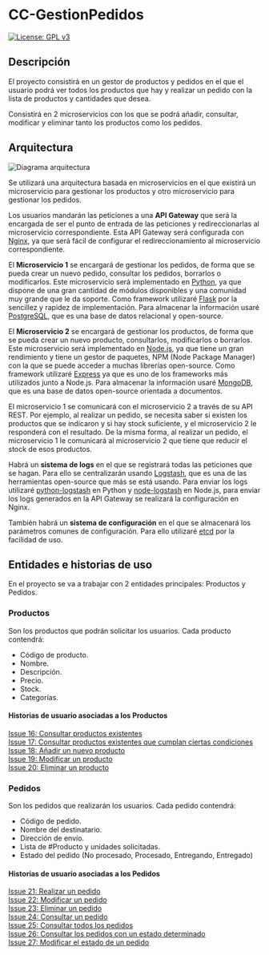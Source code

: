# CC-GestionPedidos

[![License: GPL v3](https://img.shields.io/badge/License-GPL%20v3-blue.svg)](https://www.gnu.org/licenses/gpl-3.0)

## Descripción

El proyecto consistirá en un gestor de productos y pedidos en el que el usuario podrá ver todos los productos que hay y realizar un pedido con la lista de productos y cantidades que desea.  

Consistirá en 2 microservicios con los que se podrá añadir, consultar, modificar y eliminar tanto los productos como los pedidos.

## Arquitectura

![Diagrama arquitectura](img/diagrama-arquitectura.png)  

Se utilizará una arquitectura basada en microservicios en el que existirá un microservicio para gestionar los productos y otro microservicio para gestionar los pedidos.  

Los usuarios mandarán las peticiones a una **API Gateway** que será la encargada de ser el punto de entrada de las peticiones y redireccionarlas al microservicio correspondiente. Esta API Gateway será configurada con [Nginx](https://www.nginx.com/), ya que será fácil de configurar el redireccionamiento al microservicio correspondiente.

El **Microservicio 1** se encargará de gestionar los pedidos, de forma que se pueda crear un nuevo pedido, consultar los pedidos, borrarlos o modificarlos. Este microservicio será implementado en [Python](https://www.python.org/), ya que dispone de una gran cantidad de módulos disponibles y una comunidad muy grande que le da soporte. Como framework utilizaré [Flask](https://www.palletsprojects.com/p/flask/) por la sencillez y rapidez de implementación. Para almacenar la información usaré [PostgreSQL](https://www.postgresql.org/), que es una base de datos relacional y open-source.  

El **Microservicio 2** se encargará de gestionar los productos, de forma que se pueda crear un nuevo producto, consultarlos, modificarlos o borrarlos. Este microservicio será implementado en [Node.js](https://nodejs.org/es/), ya que tiene un gran rendimiento y tiene un gestor de paquetes, NPM (Node Package Manager) con la que se puede acceder a muchas librerías open-source. Como framework utilizaré [Express](https://expressjs.com/es/) ya que es uno de los frameworks más utilizados junto a Node.js. Para almacenar la información usaré [MongoDB](https://www.mongodb.com/es), que es una base de datos open-source orientada a documentos.

El microservicio 1 se comunicará con el microservicio 2 a través de su API REST. Por ejemplo, al realizar un pedido, se necesita saber si existen los productos que se indicaron y si hay stock suficiente, y el microservicio 2 le responderá con el resultado. De la misma forma, al realizar un pedido, el microservicio 1 le comunicará al microservicio 2 que tiene que reducir el stock de esos productos.

Habrá un **sistema de logs**  en el que se registrará todas las peticiones que se hagan. Para ello se centralizarán usando [Logstash](https://www.elastic.co/es/products/logstash), que es una de las herramientas open-source que más se está usando. Para enviar los logs utilizaré [python-logstash](https://pypi.org/project/python-logstash/) en Python y [node-logstash](https://www.npmjs.com/package/node-logstash) en Node.js, para enviar los logs generados en la API Gateway se realizará la configuración en Nginx.

También habrá un **sistema de configuración** en el que se almacenará los parámetros comunes de configuración. Para ello utilizaré [etcd](https://etcd.io/) por la facilidad de uso.

## Entidades e historias de uso

En el proyecto se va a trabajar con 2 entidades principales: Productos y Pedidos.

### Productos

Son los productos que podrán solicitar los usuarios. Cada producto contendrá:

- Código de producto.
- Nombre.
- Descripción.
- Precio.
- Stock.
- Categorías.

#### Historias de usuario asociadas a los Productos

[Issue 16: Consultar productos existentes](https://github.com/toniMR/CC-GestionPedidos/issues/16)  
[Issue 17: Consultar productos existentes que cumplan ciertas condiciones](https://github.com/toniMR/CC-GestionPedidos/issues/17)  
[Issue 18:  Añadir un nuevo producto](https://github.com/toniMR/CC-GestionPedidos/issues/18)  
[Issue 19: Modificar un producto](https://github.com/toniMR/CC-GestionPedidos/issues/19)  
[Issue 20: Eliminar un producto](https://github.com/toniMR/CC-GestionPedidos/issues/20)  

### Pedidos

Son los pedidos que realizarán  los usuarios. Cada pedido contendrá:

- Código de pedido.
- Nombre del destinatario.
- Dirección de envío.
- Lista de #Producto y unidades solicitadas.
- Estado del pedido (No procesado, Procesado, Entregando, Entregado)

#### Historias de usuario asociadas a los Pedidos

[Issue 21: Realizar un pedido](https://github.com/toniMR/CC-GestionPedidos/issues/21)  
[Issue 22: Modificar un pedido](https://github.com/toniMR/CC-GestionPedidos/issues/22)  
[Issue 23: Eliminar un pedido](https://github.com/toniMR/CC-GestionPedidos/issues/23)  
[Issue 24: Consultar un pedido](https://github.com/toniMR/CC-GestionPedidos/issues/24)  
[Issue 25: Consultar todos los pedidos](https://github.com/toniMR/CC-GestionPedidos/issues/25)  
[Issue 26: Consultar los pedidos con un estado determinado](https://github.com/toniMR/CC-GestionPedidos/issues/26)  
[Issue 27: Modificar el estado de un pedido](https://github.com/toniMR/CC-GestionPedidos/issues/27)  
